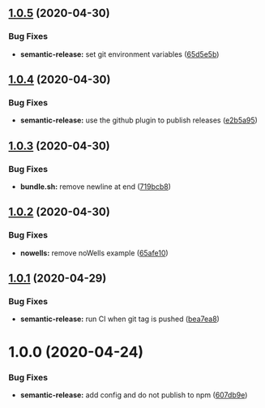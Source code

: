 ## [1.0.5](https://github.com/hydroframe/SandTank/compare/v1.0.4...v1.0.5) (2020-04-30)


### Bug Fixes

* **semantic-release:** set git environment variables ([65d5e5b](https://github.com/hydroframe/SandTank/commit/65d5e5b8a841363f346298ebc473072be62a9ee2))

## [1.0.4](https://github.com/hydroframe/SandTank/compare/v1.0.3...v1.0.4) (2020-04-30)


### Bug Fixes

* **semantic-release:** use the github plugin to publish releases ([e2b5a95](https://github.com/hydroframe/SandTank/commit/e2b5a958f29474767f83cbf7453633d080066863))

## [1.0.3](https://github.com/hydroframe/SandTank/compare/v1.0.2...v1.0.3) (2020-04-30)


### Bug Fixes

* **bundle.sh:** remove newline at end ([719bcb8](https://github.com/hydroframe/SandTank/commit/719bcb89c60f85f4d54d6daee592ab17f2e94d68))

## [1.0.2](https://github.com/hydroframe/SandTank/compare/v1.0.1...v1.0.2) (2020-04-30)


### Bug Fixes

* **nowells:** remove noWells example ([65afe10](https://github.com/hydroframe/SandTank/commit/65afe109a926ee6e608974a24ed25d2a03fbbbf1))

## [1.0.1](https://github.com/hydroframe/SandTank/compare/v1.0.0...v1.0.1) (2020-04-29)


### Bug Fixes

* **semantic-release:** run CI when git tag is pushed ([bea7ea8](https://github.com/hydroframe/SandTank/commit/bea7ea8003a1201fd6e759b54c0c22f5ed5d6dab))

# 1.0.0 (2020-04-24)


### Bug Fixes

* **semantic-release:** add config and do not publish to npm ([607db9e](https://github.com/hydroframe/SandTank/commit/607db9e07ff4f9cdd0ad0753d13efcb0983363dd))
